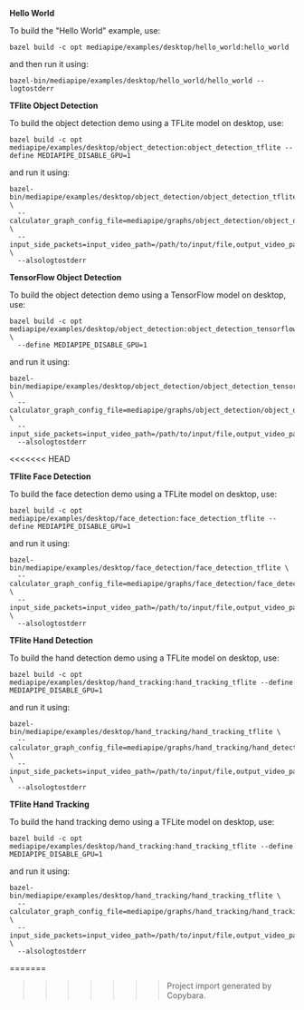 **Hello World**

To build the "Hello World" example, use:

```
bazel build -c opt mediapipe/examples/desktop/hello_world:hello_world
```

and then run it using:

```
bazel-bin/mediapipe/examples/desktop/hello_world/hello_world --logtostderr
```

**TFlite Object Detection**

To build the object detection demo using a TFLite model on desktop, use:

```
bazel build -c opt mediapipe/examples/desktop/object_detection:object_detection_tflite --define MEDIAPIPE_DISABLE_GPU=1
```

and run it using:

```
bazel-bin/mediapipe/examples/desktop/object_detection/object_detection_tflite \
  --calculator_graph_config_file=mediapipe/graphs/object_detection/object_detection_desktop_tflite_graph.pbtxt \
  --input_side_packets=input_video_path=/path/to/input/file,output_video_path=/path/to/output/file \
  --alsologtostderr
```

**TensorFlow Object Detection**

To build the object detection demo using a TensorFlow model on desktop, use:

```
bazel build -c opt mediapipe/examples/desktop/object_detection:object_detection_tensorflow \
  --define MEDIAPIPE_DISABLE_GPU=1
```

and run it using:

```
bazel-bin/mediapipe/examples/desktop/object_detection/object_detection_tensorflow  \
  --calculator_graph_config_file=mediapipe/graphs/object_detection/object_detection_desktop_tensorflow_graph.pbtxt  \
  --input_side_packets=input_video_path=/path/to/input/file,output_video_path=/path/to/output/file
  --alsologtostderr
```
<<<<<<< HEAD

**TFlite Face Detection**

To build the face detection demo using a TFLite model on desktop, use:

```
bazel build -c opt mediapipe/examples/desktop/face_detection:face_detection_tflite --define MEDIAPIPE_DISABLE_GPU=1
```

and run it using:

```
bazel-bin/mediapipe/examples/desktop/face_detection/face_detection_tflite \
  --calculator_graph_config_file=mediapipe/graphs/face_detection/face_detection_desktop_tflite_graph.pbtxt \
  --input_side_packets=input_video_path=/path/to/input/file,output_video_path=/path/to/output/file \
  --alsologtostderr
```

**TFlite Hand Detection**

To build the hand detection demo using a TFLite model on desktop, use:

```
bazel build -c opt mediapipe/examples/desktop/hand_tracking:hand_tracking_tflite --define MEDIAPIPE_DISABLE_GPU=1
```

and run it using:

```
bazel-bin/mediapipe/examples/desktop/hand_tracking/hand_tracking_tflite \
  --calculator_graph_config_file=mediapipe/graphs/hand_tracking/hand_detection_desktop_tflite_graph.pbtxt \
  --input_side_packets=input_video_path=/path/to/input/file,output_video_path=/path/to/output/file \
  --alsologtostderr
```

**TFlite Hand Tracking**

To build the hand tracking demo using a TFLite model on desktop, use:

```
bazel build -c opt mediapipe/examples/desktop/hand_tracking:hand_tracking_tflite --define MEDIAPIPE_DISABLE_GPU=1
```

and run it using:

```
bazel-bin/mediapipe/examples/desktop/hand_tracking/hand_tracking_tflite \
  --calculator_graph_config_file=mediapipe/graphs/hand_tracking/hand_tracking_with_flag_desktop_tflite_graph.pbtxt \
  --input_side_packets=input_video_path=/path/to/input/file,output_video_path=/path/to/output/file \
  --alsologtostderr
```
=======
>>>>>>> Project import generated by Copybara.
